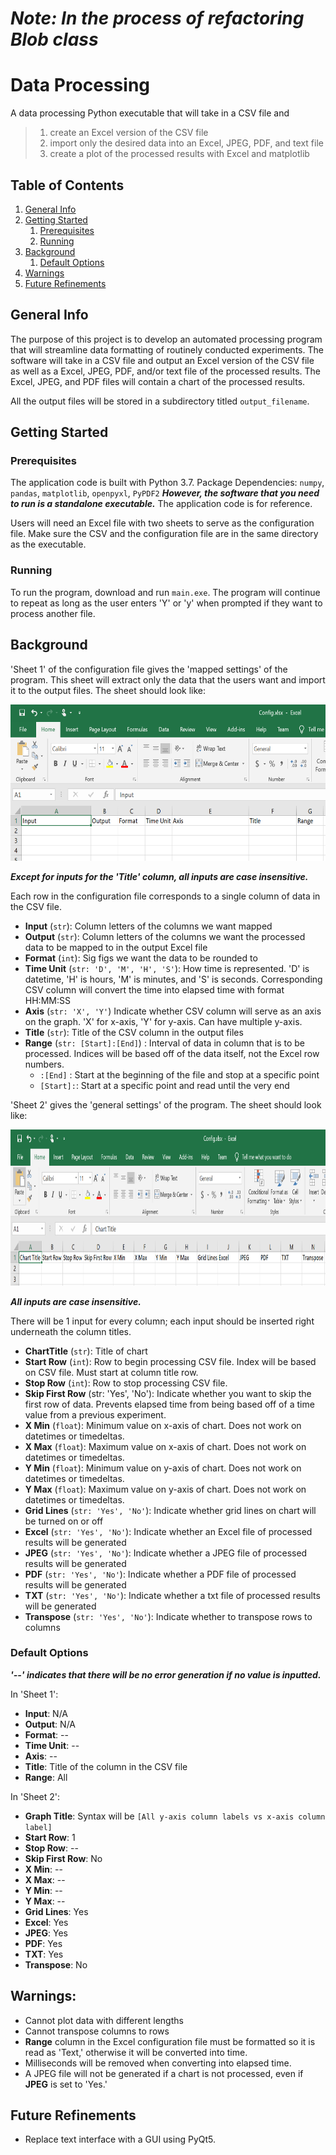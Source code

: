 # **_Note: In the process of refactoring Blob class_**

# Data Processing

A data processing Python executable that will take in a CSV file and 

>1) create an Excel version of the CSV file 
>2) import only the desired data into an Excel, JPEG, PDF, and text file 
>3) create a plot of the processed results with Excel and matplotlib 

## Table of Contents 

1. [General Info](https://github.com/light-and-motion/data_processing/tree/feat/refactor#general-info)
2. [Getting Started](https://github.com/light-and-motion/data_processing/tree/feat/refactor#getting-started)
	1. [Prerequisites](https://github.com/light-and-motion/data_processing/tree/feat/refactor#prerequisites)
	2. [Running](https://github.com/light-and-motion/data_processing/tree/feat/refactor#running)
3. [Background](https://github.com/light-and-motion/data_processing/tree/feat/refactor#background)
	1. [Default Options](https://github.com/light-and-motion/data_processing/tree/feat/refactor#default-options)
4. [Warnings](https://github.com/light-and-motion/data_processing/tree/feat/refactor#warnings)
5. [Future Refinements](https://github.com/light-and-motion/data_processing/tree/feat/refactor#future-refinements)
## General Info

The purpose of this project is to develop an automated processing program that will streamline data formatting of routinely conducted experiments. The software will take in a CSV file and output an Excel version of the CSV file as well as a Excel, JPEG, PDF, and/or text file of the processed results. The Excel, JPEG, and PDF files will contain a chart of the processed results. 

All the output files will be stored in a subdirectory titled `output_filename`. 

## Getting Started

### Prerequisites 

The application code is built with Python 3.7. Package Dependencies: `numpy`, `pandas`, `matplotlib`, `openpyxl`, `PyPDF2` **_However, the software that you need to run is a standalone executable._** The application code is for reference. 

Users will need an Excel file with two sheets to serve as the configuration file. Make sure the CSV and the configuration file are in the same directory as the executable.

### Running 
To run the program, download and run `main.exe`. The program will continue to repeat as long as the user enters 'Y' or 'y' when prompted if they want to process another file. 


## Background
'Sheet 1' of the configuration file gives the 'mapped settings' of the program. This sheet will extract only the data that the users want and import it to the output files. The sheet should look like: 

<img src="Config1.PNG"
	title="General Settings" height="250" />
	
**_Except for inputs for the 'Title' column, all inputs are case insensitive._**

Each row in the configuration file corresponds to a single column of data in the CSV file. 
- **Input** (`str`): Column letters of the columns we want mapped
- **Output** (`str`): Column letters of the columns we want the processed data to be mapped to in the output Excel file 
- **Format** (`int`): Sig figs we want the data to be rounded to
- **Time Unit** (`str: 'D', 'M', 'H', 'S'`): How time is represented. 'D' is datetime, 'H' is hours, 'M' is minutes, and 'S' is seconds. Corresponding CSV column will convert the time into elapsed time with format HH:MM:SS   
- **Axis** (`str: 'X', 'Y'`) Indicate whether CSV column will serve as an axis on the graph. 'X' for x-axis, 'Y' for y-axis. Can have multiple y-axis. 
- **Title** (`str`): Title of the CSV column in the output files 
- **Range** (`str: [Start]:[End]`) : Interval of data in column that is to be processed. Indices will be based off of the data itself, not the Excel row numbers.  
    * `:[End]` : Start at the beginning of the file and stop at a specific point 
    * `[Start]:`: Start at a specific point and read until the very end

'Sheet 2' gives the 'general settings' of the program. The sheet should look like: 


<img src="Config2.PNG"
	title="General Settings" height="250"/>

**_All inputs are case insensitive._**

There will be 1 input for every column; each input should be inserted right underneath the column titles.  

- **ChartTitle** (`str`): Title of chart
- **Start Row** (`int`): Row to begin processing CSV file. Index will be based on CSV file. Must start at column title row.  
- **Stop Row** (`int`): Row to stop processing CSV file. 
- **Skip First Row** (str: 'Yes', 'No'): Indicate whether you want to skip the first row of data. Prevents elapsed time from being based off of a time value from a previous experiment. 
- **X Min** (`float`): Minimum value on x-axis of chart. Does not work on datetimes or timedeltas. 
- **X Max** (`float`): Maximum value on x-axis of chart. Does not work on datetimes or timedeltas. 
- **Y Min** (`float`): Minimum value on y-axis of chart. Does not work on datetimes or timedeltas. 
- **Y Max** (`float`): Maximum value on y-axis of chart. Does not work on datetimes or timedeltas. 
- **Grid Lines** (`str: 'Yes', 'No'`): Indicate whether grid lines on chart will be turned on or off
- **Excel** (`str: 'Yes', 'No'`): Indicate whether an Excel file of processed results will be generated
- **JPEG** (`str: 'Yes', 'No'`): Indicate whether a JPEG file of processed results will be generated
- **PDF** (`str: 'Yes', 'No'`): Indicate whether a PDF file of processed results will be generated 
- **TXT** (`str: 'Yes', 'No'`): Indicate whether a txt file of processed results will be generated
- **Transpose** (`str: 'Yes', 'No'`): Indicate whether to transpose rows to columns 


### Default Options

**_'--' indicates that there will be no error generation if no value is inputted._**

In 'Sheet 1': 
- **Input**: N/A
- **Output**: N/A
- **Format**: --
- **Time Unit**: --
- **Axis**: --
- **Title**: Title of the column in the CSV file 
- **Range**: All 

In 'Sheet 2': 
- **Graph Title**: Syntax will be `[All y-axis column labels vs x-axis column label]`
- **Start Row**: 1
- **Stop Row**: --
- **Skip First Row**: No
- **X Min**: --
- **X Max**: --
- **Y Min**: --
- **Y Max**: --
- **Grid Lines**: Yes
- **Excel**: Yes
- **JPEG**: Yes
- **PDF**: Yes
- **TXT**: Yes
- **Transpose**: No


## Warnings: 
- Cannot plot data with different lengths
- Cannot transpose columns to rows
- **Range** column in the Excel configuration file must be formatted so it is read as 'Text,' otherwise it will be converted into time. 
- Milliseconds will be removed when converting into elapsed time. 
- A JPEG file will not be generated if a chart is not processed, even if **JPEG** is set to 'Yes.'


## Future Refinements
- Replace text interface with a GUI using PyQt5. 

